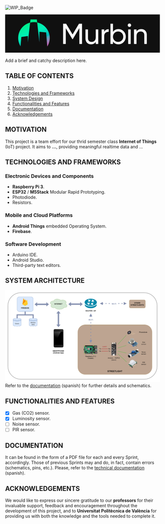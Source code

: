 

![WIP_Badge](https://img.shields.io/badge/version-0.1-blue.svg)

![Project_Logo](/img/murbin_logo.png)

Add a brief and catchy description here.

## TABLE OF CONTENTS
1.  [Motivation](#motivation)
2.  [Technologies and Frameworks](#technologies-and-frameworks)
3.  [System Design](#system-design)
4.  [Functionalities and Features](#functionalities-and-features)
5.  [Documentation](#documentation)
6.  [Acknowledgements](#acknowledgements)

## MOTIVATION
This project is a team effort for our thrid semester class **Internet of Things** (IoT) project. It aims to **...**, providing meaningful realtime data and ...

## TECHNOLOGIES AND FRAMEWORKS
### Electronic Devices and Components
*   **Raspberry Pi 3**.
*   **ESP32** / **M5Stack** Modular Rapid Prototyping.
*   Photodiode.
*   Resistors.

### Mobile and Cloud Platforms
*   **Android Things** embedded Operating System.
*   **Firebase**. 

### Software Development 
*   Arduino IDE. 
*   Android Studio.
*   Third-party text editors.

## SYSTEM ARCHITECTURE
![System Architecture Diagram](img/system_architecture_diagram.png)
Refer to the [documentation](Technical_Documentation.pdf) (spanish) for further details and schematics.

## FUNCTIONALITIES AND FEATURES 
*   [x] Gas (CO2) sensor.
*   [x] Luminosity sensor.
*   [ ] Noise sensor.
*   [ ] PIR sensor.

## DOCUMENTATION
It can be found in the form of a PDF file for each and every Sprint, accordingly. Those of previous Sprints may and do, in fact, contain errors (schematics, pins, etc.). Please, refer to the [technical documentation](Technical_Documentation.pdf) (spanish). 

## ACKNOWLEDGEMENTS
We would like to express our sincere gratitude to our **professors** for their invaluable support, feedback and encouragement throughout the development of this project, and to **Universitat Politècnica de València** for providing us with both the knowledge and the tools needed to complete it.
